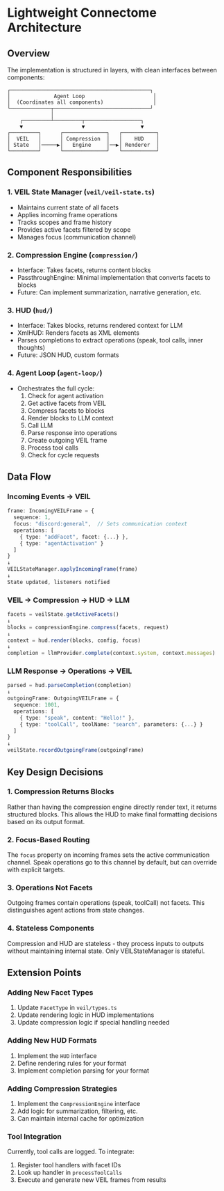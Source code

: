 # Lightweight Connectome Architecture

## Overview

The implementation is structured in layers, with clean interfaces between components:

```
┌─────────────────────────────────────────────┐
│              Agent Loop                      │
│  (Coordinates all components)                │
└─────────────┬───────────────────────────────┘
              │
    ┌─────────┴─────────┬──────────────────┐
    ▼                   ▼                  ▼
┌─────────┐      ┌──────────────┐   ┌───────────┐
│  VEIL   │      │ Compression  │   │    HUD    │
│ State   │─────▶│   Engine     │──▶│ Renderer  │
└─────────┘      └──────────────┘   └───────────┘
```

## Component Responsibilities

### 1. VEIL State Manager (`veil/veil-state.ts`)
- Maintains current state of all facets
- Applies incoming frame operations
- Tracks scopes and frame history
- Provides active facets filtered by scope
- Manages focus (communication channel)

### 2. Compression Engine (`compression/`)
- Interface: Takes facets, returns content blocks
- PassthroughEngine: Minimal implementation that converts facets to blocks
- Future: Can implement summarization, narrative generation, etc.

### 3. HUD (`hud/`)
- Interface: Takes blocks, returns rendered context for LLM
- XmlHUD: Renders facets as XML elements
- Parses completions to extract operations (speak, tool calls, inner thoughts)
- Future: JSON HUD, custom formats

### 4. Agent Loop (`agent-loop/`)
- Orchestrates the full cycle:
  1. Check for agent activation
  2. Get active facets from VEIL
  3. Compress facets to blocks
  4. Render blocks to LLM context
  5. Call LLM
  6. Parse response into operations
  7. Create outgoing VEIL frame
  8. Process tool calls
  9. Check for cycle requests

## Data Flow

### Incoming Events → VEIL
```typescript
frame: IncomingVEILFrame = {
  sequence: 1,
  focus: "discord:general",  // Sets communication context
  operations: [
    { type: "addFacet", facet: {...} },
    { type: "agentActivation" }
  ]
}
↓
VEILStateManager.applyIncomingFrame(frame)
↓
State updated, listeners notified
```

### VEIL → Compression → HUD → LLM
```typescript
facets = veilState.getActiveFacets()
↓
blocks = compressionEngine.compress(facets, request)
↓
context = hud.render(blocks, config, focus)
↓
completion = llmProvider.complete(context.system, context.messages)
```

### LLM Response → Operations → VEIL
```typescript
parsed = hud.parseCompletion(completion)
↓
outgoingFrame: OutgoingVEILFrame = {
  sequence: 1001,
  operations: [
    { type: "speak", content: "Hello!" },
    { type: "toolCall", toolName: "search", parameters: {...} }
  ]
}
↓
veilState.recordOutgoingFrame(outgoingFrame)
```

## Key Design Decisions

### 1. Compression Returns Blocks
Rather than having the compression engine directly render text, it returns structured blocks. This allows the HUD to make final formatting decisions based on its output format.

### 2. Focus-Based Routing
The `focus` property on incoming frames sets the active communication channel. Speak operations go to this channel by default, but can override with explicit targets.

### 3. Operations Not Facets
Outgoing frames contain operations (speak, toolCall) not facets. This distinguishes agent actions from state changes.

### 4. Stateless Components
Compression and HUD are stateless - they process inputs to outputs without maintaining internal state. Only VEILStateManager is stateful.

## Extension Points

### Adding New Facet Types
1. Update `FacetType` in `veil/types.ts`
2. Update rendering logic in HUD implementations
3. Update compression logic if special handling needed

### Adding New HUD Formats
1. Implement the `HUD` interface
2. Define rendering rules for your format
3. Implement completion parsing for your format

### Adding Compression Strategies
1. Implement the `CompressionEngine` interface
2. Add logic for summarization, filtering, etc.
3. Can maintain internal cache for optimization

### Tool Integration
Currently, tool calls are logged. To integrate:
1. Register tool handlers with facet IDs
2. Look up handler in `processToolCalls`
3. Execute and generate new VEIL frames from results
